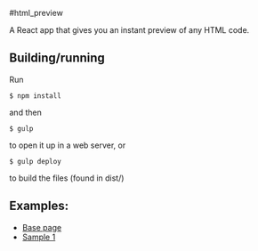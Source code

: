 #html_preview

A React app that gives you an instant preview of any HTML code.

## Building/running
Run
```shell
$ npm install
```
and then
```shell
$ gulp
```
to open it up in a web server, or
```shell
$ gulp deploy
```
to build the files (found in dist/)

## Examples:

* [Base page](https://static.droplet.henderea.com/html_preview/)
* [Sample 1](https://static.droplet.henderea.com/html_preview/?content=%3Cdiv%20style%3D%22text-align%3A%20center%3B%22%3E%0A%3Cdiv%20style%3D%22padding%3A20px%3Bmargin%3A0px%3Bborder%3A%2010px%20outset%3Bdisplay%3Ainline-block%3Boverflow%3Ahidden%3B%22%3E%0A%3Cdiv%20style%3D%22padding%3A0px%3Bmargin%3A0px%3Bmargin-bottom%3A%20100px%3Bborder%3A%2010px%20inset%3Bdisplay%3Ainline-block%3Bwidth%3A512px%3Bheight%3A512px%3Boverflow%3Ahidden%3B%22%3E%0A%3Cdiv%20style%3D%22margin%3A0px%3Bpadding%3A0px%3Bdisplay%3Ainline-block%3Bwidth%3A512px%3Bheight%3A512px%3Boverflow%3Ahidden%3B%22%3E%3Cimg%20src%3D%22%2Fimages%2FiconAffinity.png%22%20width%3D%22512%22%20height%3D%22512%22%20style%3D%22padding%3A0px%3Bmargin%3A0%3B%22%20%2F%3E%3C%2Fdiv%3E%0A%3C%2Fdiv%3E%0A%3C%2Fdiv%3E%0A%3C%2Fdiv%3E])